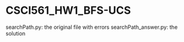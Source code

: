 # CSCI561_HW1_BFS-UCS

searchPath.py: the original file with errors
searchPath_answer.py: the solution

